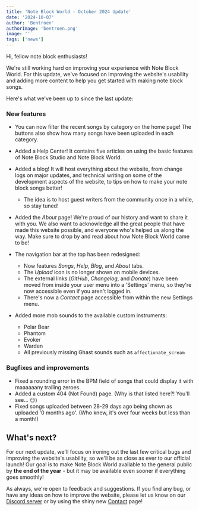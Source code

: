 ```yaml
---
title: 'Note Block World - October 2024 Update'
date: '2024-10-07'
author: 'Bentroen'
authorImage: 'bentroen.png'
image: ''
tags: ['news']
---
```


Hi, fellow note block enthusiasts!

We're still working hard on improving your experience with Note Block World. For this update, we've focused on improving the website's usability and adding more content to help you get started with making note block songs.

Here's what we've been up to since the last update:

### New features

- You can now filter the recent songs by category on the home page! The buttons also show how many songs have been uploaded in each category.
- Added a Help Center! It contains five articles on using the basic features of Note Block Studio and Note Block World.
- Added a blog! It will host everything about the website, from change logs on major updates, and technical writing on some of the development aspects of the website, to tips on how to make your note block songs better!
  - The idea is to host guest writers from the community once in a while, so stay tuned!
- Added the _About_ page! We're proud of our history and want to share it with you. We also want to acknowledge all the great people that have made this website possible, and everyone who's helped us along the way. Make sure to drop by and read about how Note Block World came to be!
- The navigation bar at the top has been redesigned:

  - Now features _Songs_, _Help_, _Blog_, and _About_ tabs.
  - The _Upload_ icon is no longer shown on mobile devices.
  - The external links (_GitHub_, _Changelog_, and _Donate_) have been moved from inside your user menu into a 'Settings' menu, so they're now accessible even if you aren't logged in.
  - There's now a _Contact_ page accessible from within the new Settings menu.

- Added more mob sounds to the available custom instruments:
  - Polar Bear
  - Phantom
  - Evoker
  - Warden
  - All previously missing Ghast sounds such as `affectionate_scream`

### Bugfixes and improvements

- Fixed a rounding error in the BPM field of songs that could display it with maaaaaany trailing zeroes.
- Added a custom 404 (Not Found) page. (Why is that listed here?! You'll see... 😏)
- Fixed songs uploaded between 28-29 days ago being shown as uploaded '0 months ago'. (Who knew, it's over four weeks but less than a month!)

## What's next?

For our next update, we'll focus on ironing out the last few critical bugs and improving the website's usability, so we'll be as close as ever to our official launch! Our goal is to make Note Block World available to the general public by **the end of the year** - but it may be available even sooner if everything goes smoothly!

As always, we're open to feedback and suggestions. If you find any bug, or have any ideas on how to improve the website, please let us know on our [Discord server](https://discord.gg/8Y3v4bJ) or by using the shiny new [Contact](/contact) page!
